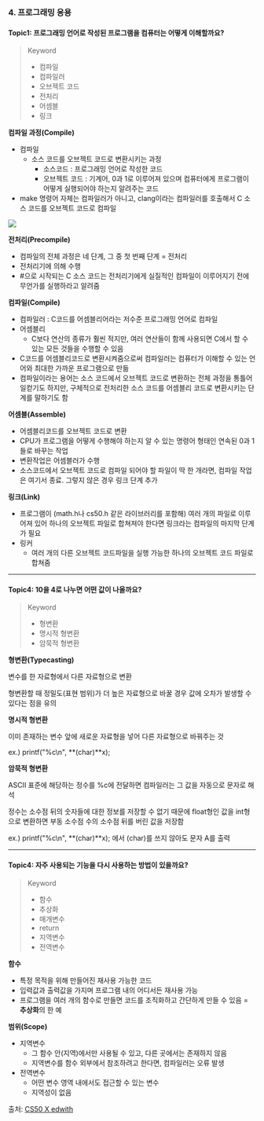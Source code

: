 ### 4. 프로그래밍 응용

#### Topic1: 프로그래밍 언어로 작성된 프로그램을 컴퓨터는 어떻게 이해할까요?

> Keyword
>
> - 컴파일
> - 컴파일러
> - 오브젝트 코드
> - 전처리
> - 어셈블
> - 링크



**컴파일 과정(Compile)**

- 컴파일
  - 소스 코드를 오브젝트 코드로 변환시키는 과정
    - 소스코드 : 프로그래밍 언어로 작성한 코드
    - 오브젝트 코드 : 기계어, 0과 1로 이루어져 있으며 컴퓨터에게 프로그램이 어떻게 실행되어야 하는지 알려주는 코드
- make 명령어 자체는 컴파일러가 아니고, clang이라는 컴파일러를 호출해서 C 소스 코드를 오브젝트 코드로 컴파일



<img src="https://user-images.githubusercontent.com/42233535/55339461-b0aacd00-54dd-11e9-90e6-c719089e2d70.png">

**전처리(Precompile)**

- 컴파일의 전체 과정은 네 단계, 그 중 첫 번째 단계 = 전처리
- 전처리기에 의해 수행
- #으로 시작되는 C 소스 코드는 전처리기에게 실질적인 컴파일이 이루어지기 전에 무언가를 실행하라고 알려줌



**컴파일(Compile)**

- 컴파일러 : C코드를 어셈블리어라는 저수준 프로그래밍 언어로 컴파일
- 어셈블리
  - C보다 연산의 종류가 훨씬 적지만, 여러 연산들이 함께 사용되면 C에서 할 수 있는 모든 것들을 수행할 수 있음
- C코드를 어셈블리코드로 변환시켜줌으로써 컴파일러는 컴퓨터가 이해할 수 있는 언어와 최대한 가까운 프로그램으로 만듦
- 컴파일이라는 용어는 소스 코드에서 오브젝트 코드로 변환하는 전체 과정을 통틀어 일컫기도 하지만, 구체적으로 전처리한 소스 코드를 어셈블리 코드로 변환시키는 단계를 말하기도 함





**어셈블(Assemble)**

- 어셈블리코드를 오브젝트 코드로 변환
- CPU가 프로그램을 어떻게 수행해야 하는지 알 수 있는 명령어 형태인 연속된 0과 1들로 바꾸는 작업
- 변환작업은 어셈블러가 수행
- 소스코드에서 오브젝트 코드로 컴파일 되어야 할 파일이 딱 한 개라면, 컴파일 작업은 여기서 종료. 그렇지 않은 경우 링크 단계 추가



**링크(Link)**

- 프로그램이 (math.h나 cs50.h 같은 라이브러리를 포함해) 여러 개의 파일로 이루어져 있어 하나의 오브젝트 파일로 합쳐져야 한다면 링크라는 컴파일의 마지막 단계가 필요
- 링커
  - 여러 개의 다른 오브젝트 코드파일을 실행 가능한 하나의 오브젝트 코드 파일로 합쳐줌

---

#### Topic4: 10을 4로 나누면 어떤 값이 나올까요?

> Keyword
>
> - 형변환
> - 명시적 형변환
> - 암묵적 형변환



**형변환(Typecasting)**

변수를 한 자료형에서 다른 자료형으로 변환

형변환할 때 정밀도(표현 범위)가 더 높은 자료형으로 바꿀 경우 값에 오차가 발생할 수 있다는 점을 유의



**명시적 형변환**

이미 존재하는 변수 앞에 새로운 자료형을 넣어 다른 자료형으로 바꿔주는 것

ex.) printf("%c\n", **(char)**x);



**암묵적 형변환**

ASCII 표준에 해당하는 정수를 %c에 전달하면 컴파일러는 그 값을 자동으로 문자로 해석

정수는 소수점 뒤의 숫자들에 대한 정보를 저장할 수 없기 때문에 float형인 값을 int형으로 변환하면 부동 소수점 수의 소수점 뒤를 버린 값을 저장함

ex.) printf("%c\n", **(char)**x); 에서 (char)를 쓰지 않아도 문자 A를 출력



------

#### Topic4: 자주 사용되는 기능을 다시 사용하는 방법이 있을까요?

> Keyword
>
> - 함수
> - 추상화
> - 매개변수
> - return
> - 지역변수
> - 전역변수



**함수**

- 특정 목적을 위해 만들어진 재사용 가능한 코드
- 입력값과 출력값을 가지며 프로그램 내의 어디서든 재사용 가능
- 프로그램을 여러 개의 함수로 만들면 코드를 조직화하고 간단하게 만들 수 있음 = **추상화**의 한 예



**범위(Scope)**

- 지역변수
  - 그 함수 안(지역)에서만 사용될 수 있고, 다른 곳에서는 존재하지 않음
  - 지역변수를 함수 외부에서 참조하려고 한다면, 컴파일러는 오류 발생
- 전역변수
  - 어떤 변수 영역 내에서도 접근할 수 있는 변수
  - 지역성이 없음


출처: [CS50 X edwith](https://www.edwith.org/cs50/)
